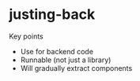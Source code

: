 # justing-back

Key points
- Use for backend code
- Runnable (not just a library)
- Will gradually extract components
